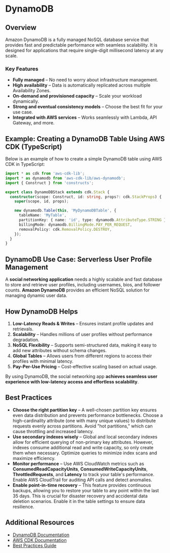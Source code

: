 # DynamoDB

## Overview
Amazon DynamoDB is a fully managed NoSQL database service that provides fast and predictable performance with seamless scalability. It is designed for applications that require single-digit millisecond latency at any scale.

### Key Features
- **Fully managed** – No need to worry about infrastructure management.
- **High availability** – Data is automatically replicated across multiple Availability Zones.
- **On-demand and provisioned capacity** – Scale your workload dynamically.
- **Strong and eventual consistency models** – Choose the best fit for your use case.
- **Integrated with AWS services** – Works seamlessly with Lambda, API Gateway, and more.

## Example: Creating a DynamoDB Table Using AWS CDK (TypeScript)
Below is an example of how to create a simple DynamoDB table using AWS CDK in TypeScript:

```typescript
import * as cdk from 'aws-cdk-lib';
import * as dynamodb from 'aws-cdk-lib/aws-dynamodb';
import { Construct } from 'constructs';

export class DynamoDBStack extends cdk.Stack {
  constructor(scope: Construct, id: string, props?: cdk.StackProps) {
    super(scope, id, props);

    new dynamodb.Table(this, 'MyDynamoDBTable', {
      tableName: 'MyTable',
      partitionKey: { name: 'id', type: dynamodb.AttributeType.STRING },
      billingMode: dynamodb.BillingMode.PAY_PER_REQUEST,
      removalPolicy: cdk.RemovalPolicy.DESTROY,
    });
  }
}
```

## DynamoDB Use Case: Serverless User Profile Management
A **social networking application** needs a highly scalable and fast database to store and retrieve user profiles, including usernames, bios, and follower counts. **Amazon DynamoDB** provides an efficient NoSQL solution for managing dynamic user data.

## How DynamoDB Helps
1. **Low-Latency Reads & Writes** – Ensures instant profile updates and retrievals.
2. **Scalability** – Handles millions of user profiles without performance degradation.
3. **NoSQL Flexibility** – Supports semi-structured data, making it easy to add new attributes without schema changes.
4. **Global Tables** – Allows users from different regions to access their profiles with minimal latency.
5. **Pay-Per-Use Pricing** – Cost-effective scaling based on actual usage.

By using DynamoDB, the social networking app **achieves seamless user experience with low-latency access and effortless scalability**.

## Best Practices
- **Choose the right partition key** – A well-chosen partition key ensures even data distribution and prevents performance bottlenecks. Choose a high-cardinality attribute (one with many unique values) to distribute requests evenly across partitions. Avoid "hot partitions," which can cause throttling and increased latency.
- **Use secondary indexes wisely** – Global and local secondary indexes allow for efficient querying of non-primary key attributes. However, indexes consume additional read and write capacity, so only create them when necessary. Optimize queries to minimize index scans and maximize efficiency.
- **Monitor performance** – Use AWS CloudWatch metrics such as **ConsumedReadCapacityUnits**, **ConsumedWriteCapacityUnits**, **ThrottledRequests**, and **Latency** to track your table's performance. Enable AWS CloudTrail for auditing API calls and detect anomalies.
- **Enable point-in-time recovery** – This feature provides continuous backups, allowing you to restore your table to any point within the last 35 days. This is crucial for disaster recovery and accidental data deletion scenarios. Enable it in the table settings to ensure data resilience.

## Additional Resources
- [DynamoDB Documentation](https://docs.aws.amazon.com/amazondynamodb/latest/developerguide/)
- [AWS CDK Documentation](https://docs.aws.amazon.com/cdk/latest/guide/home.html)
- [Best Practices Guide](https://docs.aws.amazon.com/amazondynamodb/latest/developerguide/best-practices.html)

